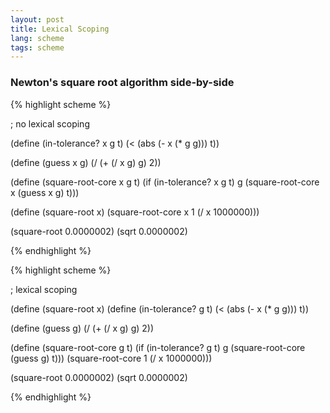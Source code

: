 ```yaml
---
layout: post
title: Lexical Scoping
lang: scheme
tags: scheme
---
```


### Newton's square root algorithm side-by-side

<div class="compare">
{% highlight scheme %}

; no lexical scoping

(define (in-tolerance? x g t) (< (abs (- x (* g g))) t))

(define (guess x g) (/ (+ (/ x g) g) 2))

(define (square-root-core x g t) 
  (if
   (in-tolerance? x g t)
   g
   (square-root-core x (guess x g) t)))

(define (square-root x)
  (square-root-core x 1 (/ x 1000000)))

(square-root 0.0000002)
(sqrt 0.0000002)

{% endhighlight %}
</div>

<div class="compare">
{% highlight scheme %}

; lexical scoping

(define (square-root x)
  (define (in-tolerance? g t) (< (abs (- x (* g g))) t))

  (define (guess g) (/ (+ (/ x g) g) 2))

  (define (square-root-core g t) 
    (if
      (in-tolerance? g t)
      g
      (square-root-core (guess g) t)))
  (square-root-core 1 (/ x 1000000)))

(square-root 0.0000002)
(sqrt 0.0000002)

{% endhighlight %}
</div>
